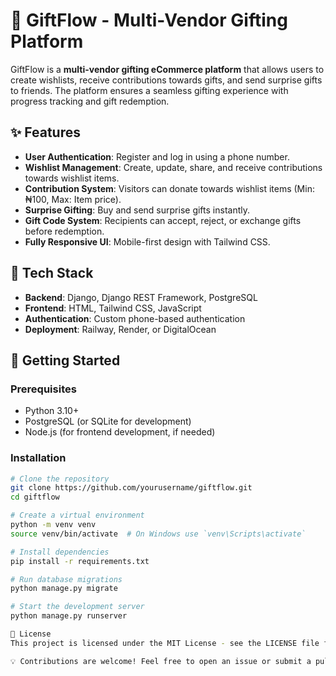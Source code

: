 # 🎁 GiftFlow - Multi-Vendor Gifting Platform

GiftFlow is a **multi-vendor gifting eCommerce platform** that allows users to create wishlists, receive contributions towards gifts, and send surprise gifts to friends. The platform ensures a seamless gifting experience with progress tracking and gift redemption.

## ✨ Features
- **User Authentication**: Register and log in using a phone number.
- **Wishlist Management**: Create, update, share, and receive contributions towards wishlist items.
- **Contribution System**: Visitors can donate towards wishlist items (Min: ₦100, Max: Item price).
- **Surprise Gifting**: Buy and send surprise gifts instantly.
- **Gift Code System**: Recipients can accept, reject, or exchange gifts before redemption.
- **Fully Responsive UI**: Mobile-first design with Tailwind CSS.

## 📌 Tech Stack
- **Backend**: Django, Django REST Framework, PostgreSQL
- **Frontend**: HTML, Tailwind CSS, JavaScript
- **Authentication**: Custom phone-based authentication
- **Deployment**: Railway, Render, or DigitalOcean

## 🚀 Getting Started
### Prerequisites
- Python 3.10+
- PostgreSQL (or SQLite for development)
- Node.js (for frontend development, if needed)

### Installation
```bash
# Clone the repository
git clone https://github.com/yourusername/giftflow.git
cd giftflow

# Create a virtual environment
python -m venv venv
source venv/bin/activate  # On Windows use `venv\Scripts\activate`

# Install dependencies
pip install -r requirements.txt

# Run database migrations
python manage.py migrate

# Start the development server
python manage.py runserver

📜 License
This project is licensed under the MIT License - see the LICENSE file for details.

💡 Contributions are welcome! Feel free to open an issue or submit a pull request. 🎉
